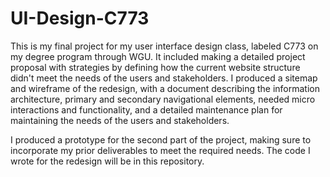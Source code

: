 # UI-Design-C773

This is my final project for my user interface design class, labeled C773 on my degree program through WGU. It included making a detailed project proposal with strategies by defining how the current website structure didn't meet the needs of the users and stakeholders. I produced a sitemap and wireframe of the redesign, with a document describing the information architecture, primary and secondary navigational elements, needed micro interactions and functionality, and a detailed maintenance plan for maintaining the needs of the users and stakeholders.

I produced a prototype for the second part of the project, making sure to incorporate my prior deliverables to meet the required needs. The code I wrote for the redesign will be in this repository. 


